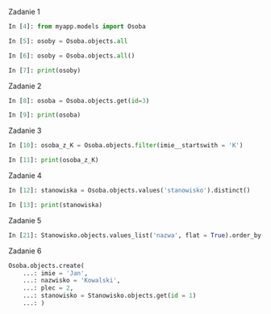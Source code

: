 Zadanie 1
```python
In [4]: from myapp.models import Osoba

In [5]: osoby = Osoba.objects.all

In [6]: osoby = Osoba.objects.all()

In [7]: print(osoby)
```

Zadanie 2 
```python
In [8]: osoba = Osoba.objects.get(id=3)

In [9]: print(osoba)

```

Zadanie 3 
```python
In [10]: osoba_z_K = Osoba.objects.filter(imie__startswith = 'K')

In [11]: print(osoba_z_K)

```

Zadanie 4
```python
In [12]: stanowiska = Osoba.objects.values('stanowisko').distinct()

In [13]: print(stanowiska)
```

Zadanie 5
```python
In [21]: Stanowisko.objects.values_list('nazwa', flat = True).order_by("-nazwa")
```

Zadanie 6
```python
Osoba.objects.create(
    ...: imie = 'Jan',
    ...: nazwisko = 'Kowalski',
    ...: plec = 2,
    ...: stanowisko = Stanowisko.objects.get(id = 1)
    ...: )
```